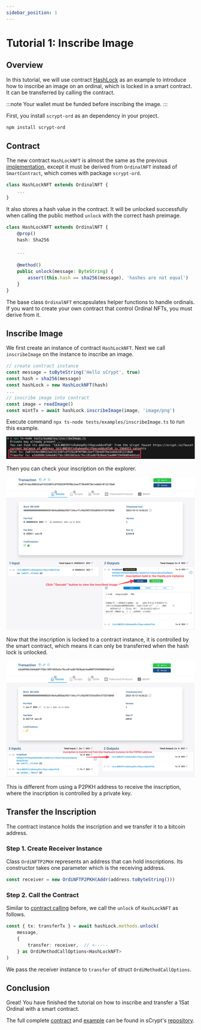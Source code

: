```yaml
---
sidebar_position: 1
---
```


# Tutorial 1: Inscribe Image

## Overview

In this tutorial, we will use contract [HashLock](https://github.com/sCrypt-Inc/boilerplate/blob/master/src/contracts/hashLock.ts) as an example to introduce how to inscribe an image on an ordinal, which is locked in a smart contract. It can be transferred by calling the contract.

:::note
Your wallet must be funded before inscribing the image.
:::

First, you install `scrypt-ord` as an dependency in your project.

```bash
npm install scrypt-ord
```

## Contract

The new contract `HashLockNFT` is almost the same as the previous [implementation](https://github.com/sCrypt-Inc/boilerplate/blob/master/src/contracts/hashLock.ts), except it must be derived from `OrdinalNFT` instead of `SmartContract`, which comes with package `scrypt-ord`.

```ts
class HashLockNFT extends OrdinalNFT {
    ...
}
```

It also stores a hash value in the contract. It will be unlocked successfully when calling the public method `unlock` with the correct hash preimage.

```ts
class HashLockNFT extends OrdinalNFT {
    @prop()
    hash: Sha256
    
    ...
    
    @method()
    public unlock(message: ByteString) {
        assert(this.hash == sha256(message), 'hashes are not equal')
    }
}
```

The base class `OrdinalNFT` encapsulates helper functions to handle ordinals. If you want to create your own contract that control Ordinal NFTs, you must derive from it.

## Inscribe Image

We first create an instance of contract `HashLockNFT`. Next we call `inscribeImage` on the instance to inscribe an image.

```ts
// create contract instance
const message = toByteString('Hello sCrypt', true)
const hash = sha256(message)
const hashLock = new HashLockNFT(hash)
...
// inscribe image into contract
const image = readImage()
const mintTx = await hashLock.inscribeImage(image, 'image/png')
```

Execute command `npx ts-node tests/examples/inscribeImage.ts` to run this example.

![](../../../static/img/inscribe-image.png)

Then you can check your inscription on the explorer.

![](../../../static/img/inscribe-image-inscribe-tx.png)

Now that the inscription is locked to a contract instance, it is controlled by the smart contract, which means it can only be transferred when the hash lock is unlocked.

![](../../../static/img/inscribe-image-transfer-tx.png)

This is different from using a P2PKH address to receive the inscription, where the inscription is controlled by a private key.


## Transfer the Inscription

The contract instance holds the inscription and we transfer it to a bitcoin address.

### Step 1. Create Receiver Instance

Class `OrdiNFTP2PKH` represents an address that can hold inscriptions. Its constructor takes one parameter which is the receiving address.

```ts
const receiver = new OrdiNFTP2PKH(Addr(address.toByteString()))
```

### Step 2. Call the Contract

Similar to [contract calling](../../how-to-deploy-and-call-a-contract/how-to-deploy-and-call-a-contract.md#contract-call) before, we call the `unlock` of `HashLockNFT` as follows.

```ts
const { tx: transferTx } = await hashLock.methods.unlock(
    message,
    {
        transfer: receiver,  // <-----
    } as OrdiMethodCallOptions<HashLockNFT>
)
```

We pass the receiver instance to `transfer` of struct `OrdiMethodCallOptions`.


## Conclusion

Great! You have finished the tutorial on how to inscribe and transfer a 1Sat Ordinal with a smart contract.

The full complete [contract](https://github.com/sCrypt-Inc/scrypt-ord/blob/master/tests/contracts/hashLockNFT.ts) and [example](https://github.com/sCrypt-Inc/scrypt-ord/blob/master/tests/examples/inscribeImage.ts) can be found in sCrypt's [repository](https://github.com/sCrypt-Inc/scrypt-ord).
